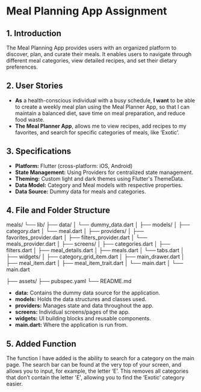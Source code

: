 # Meal Planning App Assignment

## 1. Introduction

The Meal Planning App provides users with an organized platform to discover, plan, and curate their meals. It enables users to navigate through different meal categories, view detailed recipes, and set their dietary preferences.

## 2. User Stories

- **As** a health-conscious individual with a busy schedule, **I want** to be able to create a weekly meal plan using the Meal Planner App, so that I can maintain a balanced diet, save time on meal preparation, and reduce food waste.
- **The Meal Planner App**, allows me to view recipes, add recipes to my favorites, and search for specific categories of meals, like ‘Exotic’.

## 3. Specifications

- **Platform:** Flutter (cross-platform: iOS, Android)
- **State Management:** Using Providers for centralized state management.
- **Theming:** Custom light and dark themes using Flutter's ThemeData.
- **Data Model:** Category and Meal models with respective properties.
- **Data Source:** Dummy data for meals and categories.

## 4. File and Folder Structure

meals/
└── lib/
    ├── data/
    │   └── dummy_data.dart
    │
    ├── models/
    │   ├── category.dart
    │   └── meal.dart
    │
    ├── providers/
    │   ├── favorites_provider.dart
    │   ├── filters_provider.dart
    │   └── meals_provider.dart
    │
    ├── screens/
    │   ├── categories.dart
    │   ├── filters.dart
    │   ├── meal_details.dart
    │   ├── meals.dart
    │   └── tabs.dart
    │
    ├── widgets/
    │   ├── category_grid_item.dart
    │   ├── main_drawer.dart
    │   ├── meal_item.dart
    │   ├── meal_item_trait.dart
    │   └── main.dart
    │
    └── main.dart

├── assets/
├── pubspec.yaml
└── README.md



- **data:** Contains the dummy data source for the application.
- **models:** Holds the data structures and classes used.
- **providers:** Manages state and data throughout the app.
- **screens:** Individual screens/pages of the app.
- **widgets:** UI building blocks and reusable components.
- **main.dart:** Where the application is run from.

## 5. Added Function

The function I have added is the ability to search for a category on the main page. The search bar can be found at the very top of your screen, and allows you to input, for example, the letter ‘E’. This removes all categories that don’t contain the letter 'E', allowing you to find the ‘Exotic’ category easier.
